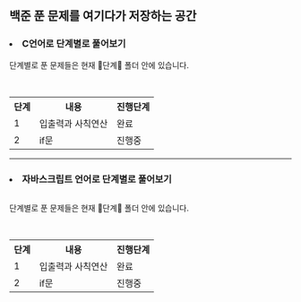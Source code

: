 <h2>백준 푼 문제를 여기다가 저장하는 공간</h2>

<h3><li>C언어로 단계별로 풀어보기</li></h3>
<p>단계별로 푼 문제들은 현재 📁단계📁 폴더 안에 있습니다.</p>
<br>
<table>
  <th>
    단계
  </th>
  <th>
    내용
  </th>
  <th>
    진행단계
  </th>
  <tr><!--첫번째 줄-->
    <td>1</td>
    <td>입출력과 사칙연산</td>
    <td>완료</td>
  </tr>
  <tr>
    <td>2</td>
    <td>if문</td>
    <td>진행중</td>
  </tr>
</table>
<hr>
<h3><li>자바스크립트 언어로 단계별로 풀어보기</li></h3>

```

```

<p>단계별로 푼 문제들은 현재 📁단계📁 폴더 안에 있습니다.</p>
<br>
<table>
  <th>
    단계
  </th>
  <th>
    내용
  </th>
  <th>
    진행단계
  </th>
  <tr><!--첫번째 줄-->
    <td>1</td>
    <td>입출력과 사칙연산</td>
    <td>완료</td>
  </tr>
  <tr>
    <td>2</td>
    <td>if문</td>
    <td>진행중</td>
  </tr>
</table>
